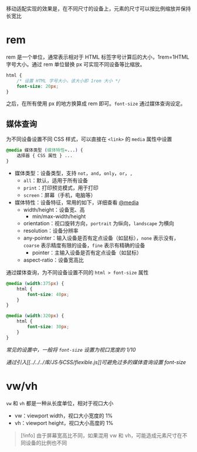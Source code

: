 移动适配实现的效果是，在不同尺寸的设备上，元素的尺寸可以按比例缩放并保持长宽比
# rem

rem 是一个单位，通常表示相对于 HTML 标签字号计算后的大小，1rem=1HTML字号大小。通过 rem 单位替换 px 可实现不同设备等比缩放。

```CSS
html {
    /* 设置 HTML 字号大小，该大小即 1rem 大小 */
    font-size: 20px;
}
```

之后，在所有使用 px 的地方换算成 rem 即可。`font-size` 通过媒体查询设定。
## 媒体查询

为不同设备设置不同 CSS 样式，可以直接在 `<link>` 的 `media` 属性中设置

```CSS
@media 媒体类型 (媒体特性=...) {
    选择器 { CSS 属性 } ...
}
```

- 媒体类型：设备类型，支持 `not`，`and`，`only`，`or`，`,`
	- `all`：默认，适用于所有设备
	- `print`：打印预览模式，用于打印
	- `screen`：屏幕（手机，电脑等）
- 媒体特性：设备特征，常用的如下，详细查看 [@media](https://developer.mozilla.org/zh-CN/docs/Web/CSS/@media#%E5%AA%92%E4%BD%93%E7%89%B9%E6%80%A7)
	- width/height：设备宽、高
		- min/max-width/height
	- orientation：视口旋转方向，`portrait` 为纵向，`landscape` 为横向
	- resolution：设备分辨率
	- any-pointer：输入设备是否有定点设备（如鼠标），`none` 表示没有，`coarse` 表示精度有限的设备，`fine` 表示有精确的设备
		- pointer：主输入设备是否有定点设备（如鼠标）
	- aspect-ratio：设备宽高比

通过媒体查询，为不同设备设置不同的 `html > font-size` 属性

```CSS
@media (width:375px) {
    html {
        font-size: 40px;
    }
}

@media (width:320px) {
    html {
        font-size: 30px;
    }
}
```

*常见的设置中，一般将 `font-size` 设置为视口宽度的 1/10*

*通过引入[[../../../库/JS与CSS/flexible.js]]可避免过多的媒体查询设置 font-size*
# vw/vh

`vw` 和 `vh` 都是一种从长度单位，相对于视口大小
- vw：viewport width，视口大小宽度的 1%
- vh：viewport height，视口大小高度的 1%

> [!info] 由于屏幕宽高比不同，如果混用 vw 和 vh，可能造成元素尺寸在不同设备的比例也不同